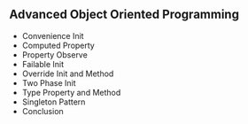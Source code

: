 ## Advanced Object Oriented Programming
- Convenience Init
- Computed Property
- Property Observe
- Failable Init
- Override Init and Method
- Two Phase Init
- Type Property and Method
- Singleton Pattern
- Conclusion
